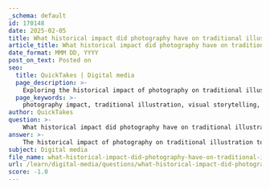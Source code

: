 ```yaml
---
_schema: default
id: 170148
date: 2025-02-05
title: What historical impact did photography have on traditional illustration tools?
article_title: What historical impact did photography have on traditional illustration tools?
date_format: MMM DD, YYYY
post_on_text: Posted on
seo:
  title: QuickTakes | Digital media
  page_description: >-
    Exploring the historical impact of photography on traditional illustration, including its role in replacing illustrations, changing artist roles, and integrating digital techniques.
  page_keywords: >-
    photography impact, traditional illustration, visual storytelling, artistic roles, digital tools, illustration opportunities, rise of photography, creative fields, innovative styles, contemporary illustration
author: QuickTakes
question: >-
    What historical impact did photography have on traditional illustration tools?
answer: >-
    The historical impact of photography on traditional illustration tools is significant and multifaceted. The rise of photography in the mid-20th century brought about a transformative shift in the field of illustration, particularly in areas such as newspapers, magazines, and advertising. Here are some key points regarding this impact:\n\n1. **Replacement of Traditional Illustration**: As photography became more accessible and affordable, it began to replace traditional illustration in many media formats. Art directors found that they could quickly capture images that met their needs with a camera, which was often more efficient than commissioning an illustration. This led to a decline in demand for traditional illustrators, as photography provided a faster and more straightforward solution for visual storytelling.\n\n2. **Changes in Artistic Roles**: The role of illustrators evolved as photography took over many traditional functions. While some illustrators shifted their focus to areas where photography could not compete—such as stylized or conceptual illustrations—others adapted by incorporating photographic elements into their work or exploring new styles that blended traditional and digital techniques.\n\n3. **Emergence of New Opportunities**: Despite the initial decline in traditional illustration, the rise of photography also created new opportunities for illustrators. The demand for unique artistic styles and visual narratives that photography could not replicate led to a resurgence in editorial illustration and other creative fields. Illustrators began to carve out niches that emphasized their artistic voice and vision, which photography could not replace.\n\n4. **Integration of Digital Tools**: The advent of digital tools further transformed the landscape of illustration. Digital software allowed artists to manipulate photographs and create hybrid works that combined photographic realism with illustrative elements. This integration of photography and digital illustration techniques has led to innovative styles and approaches in contemporary illustration.\n\n5. **Enduring Importance of Illustration**: Ultimately, while photography changed the face of visual media, it did not eliminate the need for illustration. Many aspects of illustration—such as conveying emotions, abstract concepts, and stylistic interpretations—remain areas where photography falls short. Smart art directors recognize the unique value that illustrators bring to projects, ensuring that traditional illustration continues to thrive alongside photography.\n\nIn summary, photography had a profound impact on traditional illustration tools by replacing many of their functions, reshaping the roles of illustrators, and leading to the integration of new digital techniques. However, it also opened up new avenues for creativity and expression, allowing illustrators to develop their unique styles and maintain relevance in a changing visual landscape.
subject: Digital media
file_name: what-historical-impact-did-photography-have-on-traditional-illustration-tools.md
url: /learn/digital-media/questions/what-historical-impact-did-photography-have-on-traditional-illustration-tools
score: -1.0
---
```


&nbsp;